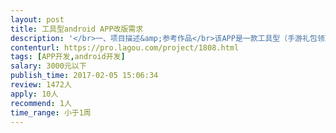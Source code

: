 ```yaml
---                
layout: post       
title: 工具型android APP改版需求           
description: '</br>一、项目描述&amp;参考作品</br>该APP是一款工具型（手游礼包领取）APP，我们已经开发出了android版的APP（下载链接：http://shouji.baidu.com/software/10798609.html），由于负责android开发的同学没有时间继续开发，所以过来请大神帮忙上线新功能</br></br>二、需要开发的模块</br>内容资讯展示（后端接口已准备好）</br>积分墙sdk集成</br></br>三、开发周期&amp;预算等</br>开发周期希望是1周左右，预算1000元。</br>'     
contenturl: https://pro.lagou.com/project/1808.html      
tags: [APP开发,android开发]            
salary: 3000元以下          
publish_time: 2017-02-05 15:06:34         
review: 1472人                   
apply: 10人                   
recommend: 1人                   
time_range: 小于1周              
---                 
```

